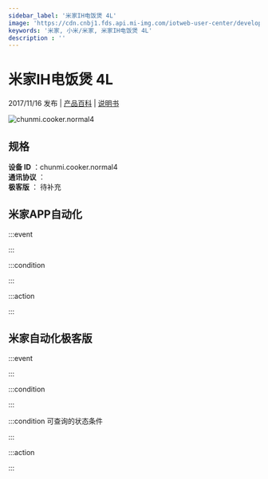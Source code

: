 ```yaml
---
sidebar_label: '米家IH电饭煲 4L'
image: 'https://cdn.cnbj1.fds.api.mi-img.com/iotweb-user-center/developer_1679047513112SbelW2s4.png?GalaxyAccessKeyId=AKVGLQWBOVIRQ3XLEW&Expires=9223372036854775807&Signature=DevXTg9AzxCJs30oA2rFoDbkuRc='
keywords: '米家, 小米/米家, 米家IH电饭煲 4L'
description : ''
---
```

# 米家IH电饭煲 4L

2017/11/16 发布 | [产品百科](https://home.mi.com/webapp/content/baike/product/index.html?model=chunmi.cooker.normal4/) | [说明书](https://home.mi.com/views/introduction.html?model=chunmi.cooker.normal4&region=cn)

![chunmi.cooker.normal4](https://cdn.cnbj1.fds.api.mi-img.com/iotweb-user-center/developer_1679047513112SbelW2s4.png?GalaxyAccessKeyId=AKVGLQWBOVIRQ3XLEW&Expires=9223372036854775807&Signature=DevXTg9AzxCJs30oA2rFoDbkuRc=)

## 规格  
> 
**设备 ID** ：chunmi.cooker.normal4  
**通讯协议** ：  
**极客版**  ： 待补充 


## 米家APP自动化  

:::event  

:::

:::condition  

:::

:::action   

:::

## 米家自动化极客版  

:::event  

:::

:::condition  

:::

:::condition 可查询的状态条件  

:::

:::action  

:::

        
